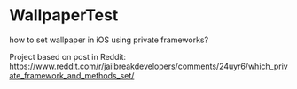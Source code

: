 # WallpaperTest
how to set wallpaper in iOS using private frameworks? 

Project based on post in Reddit: https://www.reddit.com/r/jailbreakdevelopers/comments/24uyr6/which_private_framework_and_methods_set/
